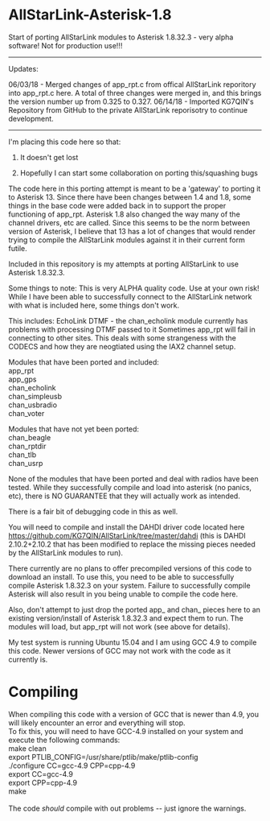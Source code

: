 # AllStarLink-Asterisk-1.8
Start of porting AllStarLink modules to Asterisk 1.8.32.3 - very alpha software!  Not for production use!!!

---------------------------------------------------------------------------------------------------------------------------------
Updates:

06/03/18 - Merged changes of app_rpt.c from offical AllStarLink reporitory into app_rpt.c here.  A total of three changes were merged in, and this brings the version number up from 0.325 to 0.327.
06/14/18 - Imported KG7QIN's Repository from GitHub to the private AllStarLink reporisotry to continue development.

---------------------------------------------------------------------------------------------------------------------------------
I'm placing this code here so that:

1.  It doesn't get lost
 
2.  Hopefully I can start some collaboration on porting this/squashing bugs

The code here in this porting attempt is meant to be a 'gateway' to porting it to Asterisk 13.  Since there have been
changes between 1.4 and 1.8, some things in the base code were added back in to support the proper functioning of
app_rpt.  Asterisk 1.8 also changed the way many of the channel drivers, etc are called.  Since this seems to be the norm
between version of Asterisk, I believe that 13 has a lot of changes that would render trying to compile the AllStarLink 
modules against it in their current form futile.  

Included in this repository is my attempts at porting AllStarLink to use Asterisk 1.8.32.3.

Some things to note:
This is very ALPHA quality code.  Use at your own risk!  While I have been able to successfully 
connect to the AllStarLink network with what is included here, some things don't work.

This includes:
EchoLink DTMF - the chan_echolink module currently has problems with processing DTMF passed to it
Sometimes app_rpt will fail in connecting to other sites.  This deals with some strangeness with the CODECS and how they
are neogtiated using the IAX2 channel setup.

Modules that have been ported and included:<br>
app_rpt<br>
app_gps<br>
chan_echolink<br>
chan_simpleusb<br>
chan_usbradio<br>
chan_voter<br>

Modules that have not yet been ported:<br>
chan_beagle<br>
chan_rptdir<br>
chan_tlb<br>
chan_usrp<br>


None of the modules that have been ported and deal with radios have been tested.  While they successfully compile and
load into asterisk (no panics, etc), there is NO GUARANTEE that they will actually work as intended.

There is a fair bit of debugging code in this as well.  

You will need to compile and install the DAHDI driver code located here https://github.com/KG7QIN/AllStarLink/tree/master/dahdi
 (this is DAHDI 2.10.2+2.10.2 that has been modified to replace the missing pieces needed by the AllStarLink modules to run).
 
 There currently are no plans to offer precompiled versions of this code to download an install.  To use this, you need to be able to successfully compile Asterisk 1.8.32.3 on your system.  Failure to successfully compile Asterisk will also result in you being unable to compile the code here.
 
 Also, don't attempt to just drop the ported app_ and chan_ pieces here to an existing version/install of Asterisk 1.8.32.3 and expect them to run.  The modules will load, but app_rpt will not work (see above for details).
 
 My test system is running Ubuntu 15.04 and I am using GCC 4.9 to compile this code.  Newer versions of GCC may not work with the code as it currently is.

# Compiling
When compiling this code with a version of GCC that is newer than 4.9, you will likely encounter an error and everything will stop.
<br>
To fix this, you will need to have GCC-4.9 installed on your system and execute the following commands:
<br>
make clean<br>
export PTLIB_CONFIG=/usr/share/ptlib/make/ptlib-config<br>
./configure CC=gcc-4.9 CPP=cpp-4.9<br>
export CC=gcc-4.9<br>
export CPP=cpp-4.9<br>
make<br>
<br>
The code *should* compile with out problems -- just ignore the warnings.
